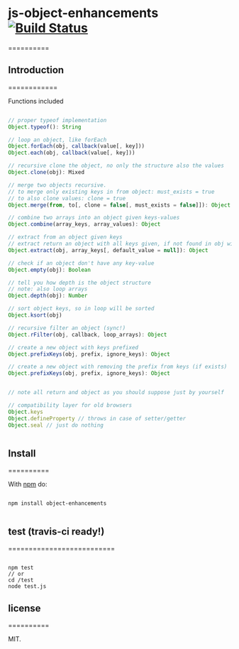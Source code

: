 # js-object-enhancements [![Build Status](https://secure.travis-ci.org/llafuente/js-object-enhancements.png?branch=master)](http://travis-ci.org/llafuente/js-object-enhancements)
==========

## Introduction
============

Functions included

```js

// proper typeof implementation
Object.typeof(): String

// loop an object, like forEach
Object.forEach(obj, callback(value[, key]))
Object.each(obj, callback(value[, key]))

// recursive clone the object, no only the structure also the values
Object.clone(obj): Mixed

// merge two objects recursive.
// to merge only existing keys in from object: must_exists = true
// to also clone values: clone = true
Object.merge(from, to[, clone = false[, must_exists = false]]): Object

// combine two arrays into an object given keys-values
Object.combine(array_keys, array_values): Object

// extract from an object given keys
// extract return an object with all keys given, if not found in obj will return default_value
Object.extract(obj, array_keys[, default_value = null]): Object

// check if an object don't have any key-value
Object.empty(obj): Boolean

// tell you how depth is the object structure
// note: also loop arrays
Object.depth(obj): Number

// sort object keys, so in loop will be sorted
Object.ksort(obj)

// recursive filter an object (sync!)
Object.rFilter(obj, callback, loop_arrays): Object

// create a new object with keys prefixed
Object.prefixKeys(obj, prefix, ignore_keys): Object

// create a new object with removing the prefix from keys (if exists)
Object.prefixKeys(obj, prefix, ignore_keys): Object


// note all return and object as you should suppose just by yourself

// compatibility layer for old browsers
Object.keys
Object.defineProperty // throws in case of setter/getter
Object.seal // just do nothing



```

## Install
==========

With [npm](http://npmjs.org) do:

```

npm install object-enhancements


```

## test (travis-ci ready!)
==========================

```

npm test
// or
cd /test
node test.js

```

## license
==========

MIT.
